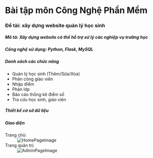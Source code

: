 # Bài tập môn Công Nghệ Phần Mềm
<h3>Đề tài: xây dựng website quản lý học sinh</h3>
<h5>Mô tả: Xây dựng website có thể hỗ trợ xử lý các nghiệp vụ trường học</h5>
<h5>Công nghệ sử dụng: Python, Flask, MySQL</h5>
<h5>Danh sách các chức năng</h5>
<ul>
  <li>Quản lý học sinh (Thêm/Sửa/Xóa)</li>
  <li>Phân công giáo viên</li>
  <li>Nhập điểm</li>
  <li>Phân lớp</li>
  <li>Báo cáo thống kê điểm số</li>
  <li>Tra cứu học sinh, giáo viên</li>
</ul>
<h5>Thiết kế cơ sở dữ liệu</h5>

<h5>Giao diện</h5>
<dl>
<dt>Trang chủ:</dt>
<dd>
  <img src="https://user-images.githubusercontent.com/73629604/148504815-66f5fb2d-6946-443f-8ef7-b3b5d829b075.png" alt="HomePageImage"/>
</dd>

<dt>Trang quản trị:</dt>
<dd>
  <img src="https://user-images.githubusercontent.com/73629604/148505406-f79e84c7-54a2-484a-bce2-b4216c86abe5.JPG" alt="AdminPageImage"/>
</dd>
